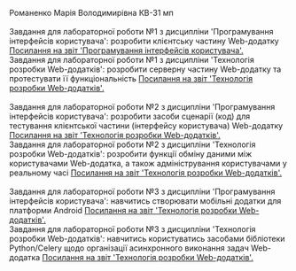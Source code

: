Романенко Марія Володимирівна КВ-31 мп <br><br>
Завдання для лабораторної роботи №1 з дисципліни 'Програмування інтерфейсів користувача': розробити клієнтську частину Web-додатку <a href="https://docs.google.com/document/d/1lY-YOSzesd_XoVmbEe0OmAoBvycoJhIS_bcYYexTvGA/edit?hl=ru">Посилання на звіт 'Програмування інтерфейсів користувача'.</a><br>
Завдання для лабораторної роботи №1 з дисципліни 'Технологія розробки Web-додатків': розробити серверну частину Web-додатку та протестувати її функціональність <a href="https://docs.google.com/document/d/1NLuovGf5fAdwLubYs51xiKJ3ScFvBx7JoL5fP1o5XGU/edit?hl=ru">Посилання на звіт 'Технологія розробки Web-додатків'.</a><br><br>
Завдання для лабораторної роботи №2 з дисципліни 'Програмування інтерфейсів користувача': розробити засоби сценарії (код) для тестування клієнтської частини (інтерфейсу користувача) Web-додатку <a href="https://docs.google.com/document/d/1PEJurzhPtXvDS8YlJ--LI090-B1IbsbwjB3HHkaFzQQ/edit?hl=ru">Посилання на звіт 'Технологія розробки Web-додатків'.</a><br>
Завдання для лабораторної роботи №2 з дисципліни 'Технологія розробки Web-додатків': розробити функції обміну даними між користувачами Web-додатка, а також адміністрування користувачами у реальному часі <a href="https://docs.google.com/document/d/1oWioMICHrTYb3eUCMLcIIwJUwmZ1PfFPW09xQoOBoz0/edit?hl=ru">Посилання на звіт 'Технологія розробки Web-додатків'.</a><br><br>
Завдання для лабораторної роботи №3 з дисципліни 'Програмування інтерфейсів користувача': навчитись створювати мобільні додатки для платформи Android <a href="https://docs.google.com/document/d/1Me8-4jtw3fom1Yao3ePqwoM-L6ZpmrGu7rEQZI2dkv4/edit?hl=ru">Посилання на звіт 'Технологія розробки Web-додатків'.</a><br>
Завдання для лабораторної роботи №3 з дисципліни 'Технологія розробки Web-додатків': навчитись користуватись засобами бібліотеки Python/Celery щодо організації асинхронного виконання задач Web-додатка <a href="https://docs.google.com/document/d/1NjLp1L59UxJnzRoIfuihiz7x-VagYbcs9j35M7-cL14/edit?hl=ru">Посилання на звіт 'Технологія розробки Web-додатків'.</a><br>
